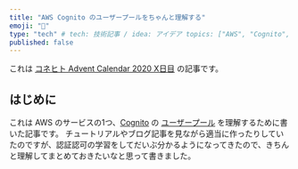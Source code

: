 ```yaml
---
title: "AWS Cognito のユーザープールをちゃんと理解する"
emoji: "🔐"
type: "tech" # tech: 技術記事 / idea: アイデア topics: ["AWS", "Cognito", "UserPool"]
published: false
---
```


これは [コネヒト Advent Calendar 2020 X日目](https://qiita.com/advent-calendar/2020/connehito) の記事です。

## はじめに

これは AWS のサービスの1つ、[Cognito](https://aws.amazon.com/jp/cognito/) の [ユーザープール](https://docs.aws.amazon.com/ja_jp/cognito/latest/developerguide/getting-started-with-cognito-user-pools.html)
を理解するために書いた記事です。 チュートリアルやブログ記事を見ながら適当に作ったりしていたのですが、認証認可の学習をしてだいぶ分かるようになってきたので、きちんと理解してまとめておきたいなと思って書きました。



